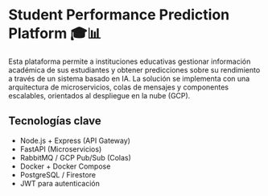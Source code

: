 # Student Performance Prediction Platform 🎓📊

Esta plataforma permite a instituciones educativas gestionar información académica de sus estudiantes y obtener predicciones sobre su rendimiento a través de un sistema basado en IA. La solución se implementa con una arquitectura de microservicios, colas de mensajes y componentes escalables, orientados al despliegue en la nube (GCP).

## Tecnologías clave

- Node.js + Express (API Gateway)
- FastAPI (Microservicios)
- RabbitMQ / GCP Pub/Sub (Colas)
- Docker + Docker Compose
- PostgreSQL / Firestore
- JWT para autenticación
